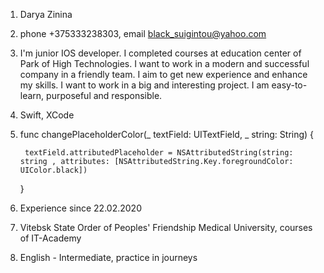 1. Darya Zinina
2. phone +375333238303, 
email black_suigintou@yahoo.com
3. I'm junior IOS developer. I completed courses at education center of Park of High Technologies. I want to work in a modern and successful company in a friendly team. I aim to get new experience and enhance my skills. I want to work in a big and interesting project. I am easy-to-learn, purposeful and responsible.
4. Swift, XCode
5. func changePlaceholderColor(_ textField: UITextField, _ string: String) {
        
        textField.attributedPlaceholder = NSAttributedString(string: string , attributes: [NSAttributedString.Key.foregroundColor: UIColor.black])
        
    }
6. Experience since 22.02.2020
7. Vitebsk State Order of Peoples' Friendship Medical University,
courses of IT-Academy
8. English - Intermediate, practice in journeys


